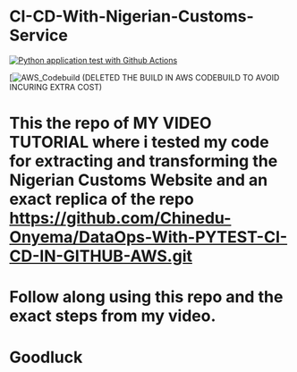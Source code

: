 # CI-CD-With-Nigerian-Customs-Service
[![Python application test with Github Actions](https://github.com/Chinedu-Onyema/CI-CD-With-Nigerian-Customs-Service/actions/workflows/testing_auction_in_Actions.yml/badge.svg)](https://github.com/Chinedu-Onyema/CI-CD-With-Nigerian-Customs-Service/actions/workflows/testing_auction_in_Actions.yml)

[![AWS_Codebuild](https://codebuild.eu-north-1.amazonaws.com/badges?uuid=eyJlbmNyeXB0ZWREYXRhIjoiWS9VSnZtVTBJZmZ1LzliOGhoWGtwSUR2RGFZa0Q3TC8rNlR2MFhaRW5xMTJ5L2lDQXptUW12NGlLR0FkMk5OR2dJQlhROEdURHY2cWNuY0kyOHU2QUk0PSIsIml2UGFyYW1ldGVyU3BlYyI6ImNTelB5ZXFQK2NhT0lEeU8iLCJtYXRlcmlhbFNldFNlcmlhbCI6MX0%3D&branch=main) (DELETED THE BUILD IN AWS CODEBUILD TO AVOID INCURING EXTRA COST)


# This the repo of MY VIDEO TUTORIAL where i tested my code for extracting and transforming the Nigerian Customs Website and an exact replica of the repo https://github.com/Chinedu-Onyema/DataOps-With-PYTEST-CI-CD-IN-GITHUB-AWS.git

# Follow along using this repo and the exact steps from my video.

# Goodluck
